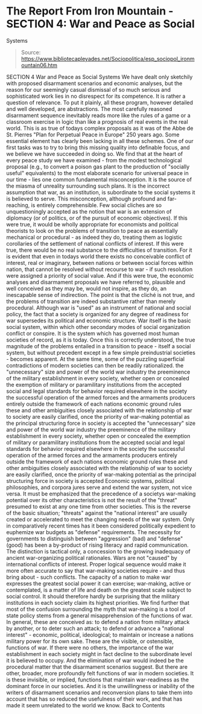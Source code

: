 # The Report From Iron Mountain - SECTION 4: War and Peace as Social 
Systems

> Source: https://www.bibliotecapleyades.net/Sociopolitica/esp_sociopol_ironmountain06.htm

SECTION 4
War and Peace as Social Systems
We have dealt only sketchily with proposed disarmament scenarios and economic analyses, but the reason for our seemingly casual dismissal of so much serious and sophisticated work lies in no disrespect for its competence.
It is rather a question of relevance.
To put it plainly, all these program, however detailed and well developed, are abstractions. The most carefully reasoned disarmament sequence inevitably reads more like the rules of a game or a classroom exercise in logic than like a prognosis of real events in the real world. This is as true of todays complex proposals as it was of the Abbe de St. Pierres "Plan for Perpetual Peace in Europe" 250 years ago.
Some essential element has clearly been lacking in all these schemes. One of our first tasks was to try to bring this missing quality into definable focus, and we believe we have succeeded in doing so. We find that at the heart of every peace study we have examined - from the modest technological proposal (e.g., to convert a poison gas plant to the production of "socially useful" equivalents) to the most elaborate scenario for universal peace in our time - lies one common fundamental misconception. It is the source of the miasma of unreality surrounding such plans. It is the incorrect assumption that war, as an institution, is subordinate to the social systems it is believed to serve. This misconception, although profound and far-reaching, is entirely comprehensible. Few social cliches are so unquestioningly accepted as the notion that war is an extension of diplomacy (or of politics, or of the pursuit of economic objectives).
If this were true, it would be wholly appropriate for economists and political theorists to look on the problems of transition to peace as essentially mechanical or procedural - as indeed they do, treating them as logistic corollaries of the settlement of national conflicts of interest. If this were true, there would be no real substance to the difficulties of transition.
For it is evident that even in todays world there exists no conceivable conflict of interest, real or imaginary, between nations or between social forces within nation, that cannot be resolved without recourse to war - if such resolution were assigned a priority of social value. And if this were true, the economic analyses and disarmament proposals we have referred to, plausible and well conceived as they may be, would not inspire, as they do, an inescapable sense of indirection. The point is that the cliché is not true, and the problems of transition are indeed substantive rather than merely procedural.
Although war is "used" as an instrument of national and social policy, the fact that a society is organized for any degree of readiness for war supersedes its political and economic structure. War itself is the basic social system, within which other secondary modes of social organization conflict or conspire. It is the system which has governed most human societies of record, as it is today. Once this is correctly understood, the true magnitude of the problems entailed in a transition to peace - itself a social system, but without precedent except in a few simple preindustrial societies - becomes apparent.
At the same time, some of the puzzling superficial contradictions of modern societies can then be readily rationalized.
the "unnecessary" size and power of the world war industry the preeminence of the military establishment in every society, whether open or concealed the exemption of military or paramilitary institutions from the accepted social and legal standards for behavior required elsewhere in the society the successful operation of the armed forces and the armaments producers entirely outside the framework of each nations economic ground rules these and other ambiguities closely associated with the relationship of war to society are easily clarified, once the priority of war-making potential as the principal structuring force in society is accepted
the "unnecessary" size and power of the world war industry
the preeminence of the military establishment in every society, whether open or concealed
the exemption of military or paramilitary institutions from the accepted social and legal standards for behavior required elsewhere in the society
the successful operation of the armed forces and the armaments producers entirely outside the framework of each nations economic ground rules
these and other ambiguities closely associated with the relationship of war to society are easily clarified, once the priority of war-making potential as the principal structuring force in society is accepted
Economic systems, political philosophies, and corpora jures serve and extend the war system, not vice versa. It must be emphasized that the precedence of a societys war-making potential over its other characteristics is not the result of the "threat" presumed to exist at any one time from other societies. This is the reverse of the basic situation; "threats" against the "national interest" are usually created or accelerated to meet the changing needs of the war system.
Only in comparatively recent times has it been considered politically expedient to euphemize war budgets as "defense" requirements.
The necessity for governments to distinguish between "aggression" (bad) and "defense" (good) has been a by-product of rising literacy and rapid communication. The distinction is tactical only, a concession to the growing inadequacy of ancient war-organizing political rationales. Wars are not "caused" by international conflicts of interest. Proper logical sequence would make it more often accurate to say that war-making societies require - and thus bring about - such conflicts.
The capacity of a nation to make war expresses the greatest social power it can exercise; war-making, active or contemplated, is a matter of life and death on the greatest scale subject to social control. It should therefore hardly be surprising that the military institutions in each society claim its highest priorities. We find further that most of the confusion surrounding the myth that war-making is a tool of state policy stems from a general misapprehension of the functions of war. In general, these are conceived as: to defend a nation from military attack by another, or to deter such an attack; to defend or advance a "national interest" - economic, political, ideological; to maintain or increase a nations military power for its own sake.
These are the visible, or ostensible, functions of war. If there were no others, the importance of the war establishment in each society might in fact decline to the subordinate level it is believed to occupy. And the elimination of war would indeed be the procedural matter that the disarmament scenarios suggest. But there are other, broader, more profoundly felt functions of war in modern societies. It is these invisible, or implied, functions that maintain war-readiness as the dominant force in our societies.
And it is the unwillingness or inability of the writers of disarmament scenarios and reconversion plans to take them into account that has so reduced the usefulness of their work, and that has made it seem unrelated to the world we know.
Back to Contents
